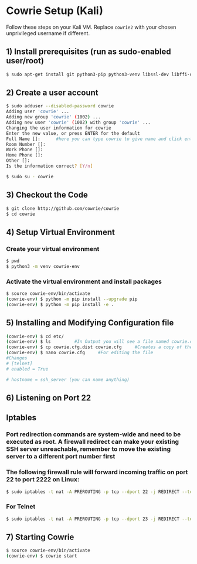 # Cowrie Setup (Kali) 


Follow these steps on your Kali VM. Replace `cowrie2` with your chosen unprivileged username if different.


## 1) Install prerequisites (run as sudo-enabled user/root)
```bash
$ sudo apt-get install git python3-pip python3-venv libssl-dev libffi-dev build-essential libpython3-dev python3-minimal authbind

```


## 2) Create a user account
```bash
$ sudo adduser --disabled-password cowrie
Adding user 'cowrie' ...
Adding new group 'cowrie' (1002) ...
Adding new user 'cowrie' (1002) with group 'cowrie' ...
Changing the user information for cowrie
Enter the new value, or press ENTER for the default
Full Name []:      #here you can type cowrie to give name and click enter, for everything below click enter and at last type y and click enter
Room Number []:
Work Phone []:
Home Phone []:
Other []:
Is the information correct? [Y/n]

$ sudo su - cowrie
```


## 3) Checkout the Code
```bash
$ git clone http://github.com/cowrie/cowrie
$ cd cowrie
```


## 4) Setup Virtual Environment 

### Create your virtual environment
```bash
$ pwd
$ python3 -m venv cowrie-env
```

### Activate the virtual environment and install packages
```bash
$ source cowrie-env/bin/activate
(cowrie-env) $ python -m pip install --upgrade pip
(cowrie-env) $ python -m pip install -e .
```


## 5) Installing and Modifying Configuration file
```bash
(cowrie-env) $ cd etc/
(cowrie-env) $ ls         #In Output you will see a file named cowrie.cfg.dist
(cowrie-env) $ cp cowrie.cfg.dist cowrie.cfg     #Creates a copy of the file
(cowrie-env) $ nano cowrie.cfg     #For editing the file
#Changes
# [telnet]
# enabled = True

# hostname = ssh_server (you can name anything)
```


## 6) Listening on Port 22
## Iptables
### Port redirection commands are system-wide and need to be executed as root. A firewall redirect can make your existing SSH server unreachable, remember to move the existing server to a different port number first
### The following firewall rule will forward incoming traffic on port 22 to port 2222 on Linux:
```bash
$ sudo iptables -t nat -A PREROUTING -p tcp --dport 22 -j REDIRECT --to-port 2222
```
### For Telnet
```bash
$ sudo iptables -t nat -A PREROUTING -p tcp --dport 23 -j REDIRECT --to-port 2223
```



## 7) Starting Cowrie
```bash
$ source cowrie-env/bin/activate
(cowrie-env) $ cowrie start
```




















